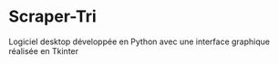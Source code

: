 # Scraper-Tri
Logiciel desktop développée en Python avec une interface graphique réalisée en Tkinter
